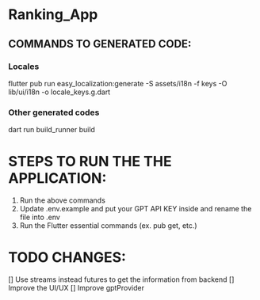 # Ranking_App

## COMMANDS TO GENERATED CODE:

### Locales

flutter pub run easy_localization:generate -S assets/i18n -f keys -O lib/ui/i18n -o
locale_keys.g.dart

### Other generated codes

dart run build_runner build

# STEPS TO RUN THE THE APPLICATION:

1. Run the above commands
2. Update .env.example and put your GPT API KEY inside and rename the file into .env
3. Run the Flutter essential commands (ex. pub get, etc.)

# TODO CHANGES:

[] Use streams instead futures to get the information from backend
[] Improve the UI/UX
[] Improve gptProvider
